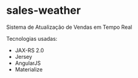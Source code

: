 # sales-weather
Sistema de Atualização de Vendas em Tempo Real

Tecnologias usadas:

- JAX-RS 2.0
- Jersey
- AngularJS
- Materialize
